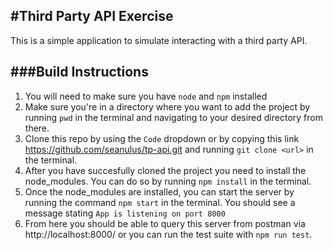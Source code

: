 #Third Party API Exercise
---

This is a simple application to simulate interacting with a third party API.

###Build Instructions
---

1. You will need to make sure you have `node` and `npm` installed
2. Make sure you're in a directory where you want to add the project by running `pwd` in the terminal and navigating to your desired directory from there.
3. Clone this repo by using the `Code` dropdown or by copying this link https://github.com/seanulus/tp-api.git and running `git clone <url>` in the terminal.
4. After you have succesfully cloned the project you need to install the node_modules. You can do so by running `npm install` in the terminal.
5. Once the node_modules are installed, you can start the server by running the command `npm start` in the terminal. You should see a message stating `App is listening on port 8000`
6. From here you should be able to query this server from postman via http://localhost:8000/ or you can run the test suite with `npm run test`.
